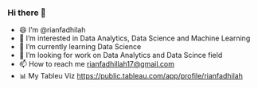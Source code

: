 ### Hi there 👋

- 😄 I’m @rianfadhilah 
- 👀 I’m interested in Data Analytics, Data Science and Machine Learning 
- 🌱 I’m currently learning Data Science 
- 💞️ I’m looking for work on Data Analytics and Data Scince field 
- 📫 How to reach me rianfadhillah17@gmail.com
-  :bar_chart: My Tableu Viz https://public.tableau.com/app/profile/rianfadhilah

